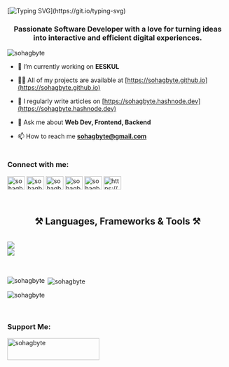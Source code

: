 

[![Typing SVG](https://readme-typing-svg.herokuapp.com?font=Fira+Code&weight=600&size=33&pause=1000&color=030C10&center=true&random=false&width=500&lines=Hi+%F0%9F%91%8B%2C+I'm+Sohag+Hossain!)](https://git.io/typing-svg)

<h3 align="center">Passionate Software Developer with a love for turning ideas into interactive and efficient digital experiences.</h3>

<p align="left"> <img src="https://komarev.com/ghpvc/?username=sohagbyte&label=Profile%20views&color=0e75b6&style=flat" alt="sohagbyte" /> </p>

- 🔭 I’m currently working on **EESKUL**

- 👨‍💻 All of my projects are available at [https://sohagbyte.github.io](https://sohagbyte.github.io)

- 📝 I regularly write articles on [https://sohagbyte.hashnode.dev](https://sohagbyte.hashnode.dev)

- 💬 Ask me about **Web Dev, Frontend, Backend**

- 📫 How to reach me **sohagbyte@gmail.com**
<br><br>
<h3 align="left">Connect with me:</h3>
<p align="left">
<a href="https://twitter.com/sohagbyte" target="blank"><img align="center" src="https://raw.githubusercontent.com/rahuldkjain/github-profile-readme-generator/master/src/images/icons/Social/twitter.svg" alt="sohagbyte" height="30" width="40" /></a>
<a href="https://linkedin.com/in/sohagbyte" target="blank"><img align="center" src="https://raw.githubusercontent.com/rahuldkjain/github-profile-readme-generator/master/src/images/icons/Social/linked-in-alt.svg" alt="sohagbyte" height="30" width="40" /></a>
<a href="https://fb.com/sohagbyte" target="blank"><img align="center" src="https://raw.githubusercontent.com/rahuldkjain/github-profile-readme-generator/master/src/images/icons/Social/facebook.svg" alt="sohagbyte" height="30" width="40" /></a>
<a href="https://instagram.com/sohagbyte" target="blank"><img align="center" src="https://raw.githubusercontent.com/rahuldkjain/github-profile-readme-generator/master/src/images/icons/Social/instagram.svg" alt="sohagbyte" height="30" width="40" /></a>
<a href="https://www.youtube.com/c/sohagbyte" target="blank"><img align="center" src="https://raw.githubusercontent.com/rahuldkjain/github-profile-readme-generator/master/src/images/icons/Social/youtube.svg" alt="sohagbyte" height="30" width="40" /></a>
<a href="/https://sohagbyte.hashnode.dev/rss.xml" target="blank"><img align="center" src="https://raw.githubusercontent.com/rahuldkjain/github-profile-readme-generator/master/src/images/icons/Social/rss.svg" alt="https://sohagbyte.hashnode.dev/rss.xml" height="30" width="40" /></a>
</p><br>

<h2 align="center">⚒️ Languages, Frameworks & Tools ⚒️</h2>
<br/>
<div align="left">
    <img src="https://skillicons.dev/icons?i=html,css,sass,tailwindcss,mui,javascript,typescript,react,redux,git,github,figma,vscode" /><br>
    <img src="https://skillicons.dev/icons?i=notion,markdown" /><br>
</div><br><br>

<p><img align="left" src="https://github-readme-stats.vercel.app/api/top-langs?username=sohagbyte&show_icons=true&locale=en&layout=compact" alt="sohagbyte" /></p>

<p>&nbsp;<img align="center" src="https://github-readme-stats.vercel.app/api?username=sohagbyte&show_icons=true&locale=en" alt="sohagbyte" /></p>

<p><img align="center" src="https://github-readme-streak-stats.herokuapp.com/?user=sohagbyte&" alt="sohagbyte" /></p><br>

<h3 align="left">Support Me:</h3>
<p><a href="https://www.buymeacoffee.com/sohagbyte"> <img align="left" src="https://cdn.buymeacoffee.com/buttons/v2/default-yellow.png" height="50" width="210" alt="sohagbyte" /></a></p><br><br>

